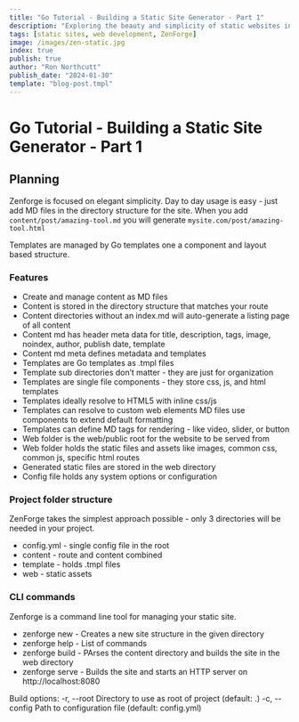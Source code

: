 ```yaml
---
title: "Go Tutorial - Building a Static Site Generator - Part 1"
description: "Exploring the beauty and simplicity of static websites in the modern web era."
tags: [static sites, web development, ZenForge]
image: /images/zen-static.jpg
index: true
publish: true
author: "Ron Northcutt"
publish_date: "2024-01-30"
template: "blog-post.tmpl"
---
```


# Go Tutorial - Building a Static Site Generator - Part  1
## Planning
Zenforge is focused on elegant simplicity. Day to day usage is easy - just add MD files in the directory structure for the site. When you add `content/post/amazing-tool.md` you will generate
`mysite.com/post/amazing-tool.html`

Templates are managed by Go templates one a component and layout based structure.

### Features
- Create and manage content as MD files
- Content is stored in the directory structure that matches your route
- Content directories without an index.md will auto-generate a listing page of all content
- Content md has header meta data for title, description, tags, image, noindex, author, publish date, template
- Content md meta defines metadata and templates
- Templates are Go templates as .tmpl files
- Template sub directories don’t matter - they are just for organization
- Templates are single file components - they store css, js, and html templates
- Templates ideally resolve to HTML5 with inline css/js
- Templates can resolve to custom web elements
MD files use components to extend default formatting
- Templates can define MD tags for rendering - like video, slider, or button
- Web folder is the web/public root for the website to be served from
- Web folder holds the static files and assets like images, common css, common js, specific html routes
- Generated static files are stored in the web directory
- Config file holds any system options or configuration

### Project folder structure
ZenForge takes the simplest approach possible - only 3 directories will be needed in your project. 

- config.yml - single config file in the root
- content - route and content combined
- template - holds .tmpl files 
- web - static assets

### CLI commands
Zenforge is a command line tool for managing your static site. 

- zenforge new      - Creates a new site structure in the given directory
- zenforge help      - List of commands
- zenforge build     - PArses the content directory and builds the site in the web directory
- zenforge serve    - Builds the site and starts an HTTP server on http://localhost:8080


Build options:
    -r, --root <ROOT> Directory to use as root of project (default: .)
    -c, --config <CONFIG> Path to configuration file (default: config.yml)








